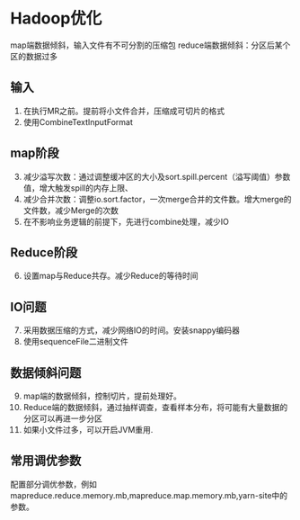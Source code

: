 # Hadoop优化

map端数据倾斜，输入文件有不可分割的压缩包
reduce端数据倾斜：分区后某个区的数据过多

## 输入

1. 在执行MR之前。提前将小文件合并，压缩成可切片的格式
2. 使用CombineTextInputFormat

## map阶段

3. 减少溢写次数：通过调整缓冲区的大小及sort.spill.percent（溢写阈值）参数值，增大触发spill的内存上限、
4. 减少合并次数：调整io.sort.factor，一次merge合并的文件数。增大merge的文件数，减少Merge的次数
5. 在不影响业务逻辑的前提下，先进行combine处理，减少IO

## Reduce阶段

6. 设置map与Reduce共存。减少Reduce的等待时间

## IO问题

7. 采用数据压缩的方式，减少网络IO的时间。安装snappy编码器
8. 使用sequenceFile二进制文件

## 数据倾斜问题


9. map端的数据倾斜，控制切片，提前处理好。
10. Reduce端的数据倾斜，通过抽样调查，查看样本分布，将可能有大量数据的分区可以再进一步分区
11. 如果小文件过多，可以开启JVM重用.

## 常用调优参数

配置部分调优参数，例如mapreduce.reduce.memory.mb,mapreduce.map.memory.mb,yarn-site中的参数。





